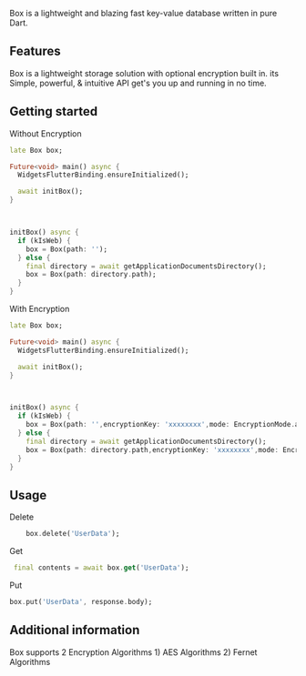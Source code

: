 <!--
This README describes the package. If you publish this package to pub.dev,
this README's contents appear on the landing page for your package.

For information about how to write a good package README, see the guide for
[writing package pages](https://dart.dev/guides/libraries/writing-package-pages).

For general information about developing packages, see the Dart guide for
[creating packages](https://dart.dev/guides/libraries/create-library-packages)
and the Flutter guide for
[developing packages and plugins](https://flutter.dev/developing-packages).
-->

Box is a lightweight and blazing fast key-value database written in pure Dart. 

## Features
Box is a lightweight storage solution with optional encryption built in. its Simple, powerful, & intuitive API get's you up and running in no time.

## Getting started


Without Encryption
```dart
late Box box;

Future<void> main() async {
  WidgetsFlutterBinding.ensureInitialized();

  await initBox();
}



initBox() async {
  if (kIsWeb) {
    box = Box(path: '');
  } else {
    final directory = await getApplicationDocumentsDirectory();
    box = Box(path: directory.path);
  }
}

```

With Encryption

```dart
late Box box;

Future<void> main() async {
  WidgetsFlutterBinding.ensureInitialized();

  await initBox();
}



initBox() async {
  if (kIsWeb) {
    box = Box(path: '',encryptionKey: 'xxxxxxxx',mode: EncryptionMode.aes);
  } else {
    final directory = await getApplicationDocumentsDirectory();
    box = Box(path: directory.path,encryptionKey: 'xxxxxxxx',mode: EncryptionMode.aes);
  }
}

```

## Usage

Delete

```dart
    box.delete('UserData');
```

Get
```dart
 final contents = await box.get('UserData');
```

Put
```dart
box.put('UserData', response.body);
```



## Additional information

Box supports 2 Encryption Algorithms 1) AES Algorithms 2) Fernet Algorithms
